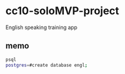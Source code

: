 # cc10-soloMVP-project
English speaking training app

## memo

```bash
psql
postgres=#create database engl;
```

